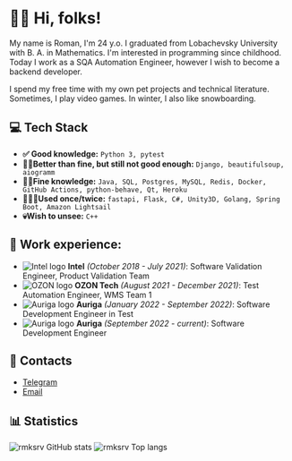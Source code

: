 # 👋🏻 Hi, folks!

My name is Roman, I'm 24 y.o. 
I graduated from Lobachevsky University with B. A. in Mathematics.
I'm interested in programming since childhood.
Today I work as a SQA Automation Engineer, however I wish to become a backend developer.

I spend my free time with my own pet projects and technical literature.
Sometimes, I play video games.
In winter, I also like snowboarding.


## 💻 Tech Stack

- **✅ Good knowledge:** ```Python 3, pytest```
- **🏋🏻Better than fine, but still not good enough:** ```Django, beautifulsoup, aiogramm```
- **👌🏻Fine knowledge:** ```Java, SQL, Postgres, MySQL, Redis, Docker, GitHub Actions, python-behave, Qt, Heroku```
- **👨🏻‍🦽Used once/twice:**  ```fastapi, Flask, C#, Unity3D, Golang, Spring Boot, Amazon Lightsail```
- **💀Wish to unsee:** ```C++```


## 🏢 Work experience:

- ![Intel logo](http://www.google.com/s2/favicons?domain=intel.ru&sz=16) **Intel** _(October 2018 - July 2021)_: 
  Software Validation Engineer, Product Validation Team
- ![OZON logo](http://www.google.com/s2/favicons?domain=ozon.ru&sz=16) **OZON Tech** _(August 2021 - December 2021)_:
  Test Automation Engineer, WMS Team 1
- ![Auriga logo](http://www.google.com/s2/favicons?domain=auriga.com&sz=16) **Auriga** _(January 2022 - September 2022)_:
  Software Development Engineer in Test
- ![Auriga logo](http://www.google.com/s2/favicons?domain=auriga.com&sz=16) **Auriga** _(September 2022 - current)_:
  Software Development Engineer


## 📩 Contacts

- [Telegram](https://t.me/itsuken)
- [Email](mailto://rmksrv@outlook.com)


## 📊 Statistics

![rmksrv GitHub stats](https://github-readme-stats.vercel.app/api?username=rmksrv&show_icons=true&theme=tokyonight)
![rmksrv Top langs](https://github-readme-stats.vercel.app/api/top-langs/?username=rmksrv&hide=css,scss&langs_count=7&theme=tokyonight&layout=compact)
